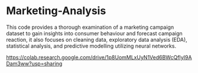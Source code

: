 # Marketing-Analysis
This code provides a thorough examination of a marketing campaign dataset to gain insights into consumer behaviour and forecast campaign reaction, it also focuses on cleaning data, exploratory data analysis (EDA), statistical analysis, and predictive modelling utilizing neural networks.

https://colab.research.google.com/drive/1p8UomMLxUyN1Ved6BWcQfIyI9ADam3ww?usp=sharing
